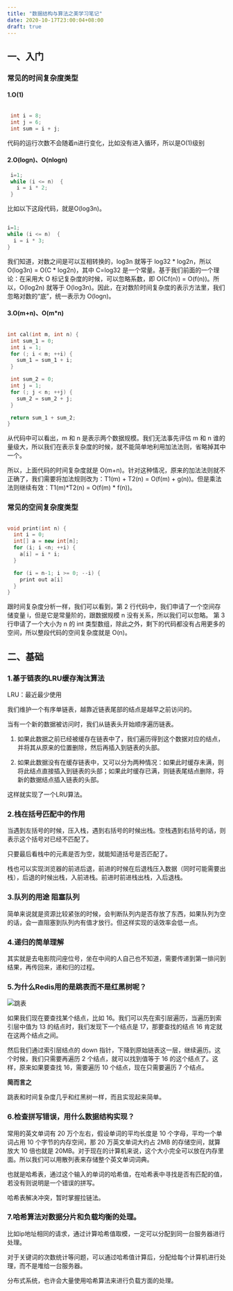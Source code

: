 ```yaml
---
title: "数据结构与算法之美学习笔记"
date: 2020-10-17T23:00:04+08:00
draft: true
---
```


## 一、入门

### 常见的时间复杂度类型

#### 1.O(1)

```cpp

 int i = 8;
 int j = 6;
 int sum = i + j;
 ```

 代码的运行次数不会随着n进行变化，比如没有进入循环，所以是O(1)级别

 #### 2.O(logn)、O(nlogn)

```cpp
 i=1;
 while (i <= n)  {
   i = i * 2;
 }
 ```

 比如以下这段代码，就是O(log3n)。

 ```cpp

 i=1;
 while (i <= n)  {
   i = i * 3;
 }
 ```

 我们知道，对数之间是可以互相转换的，log3n 就等于 log32 * log2n，所以 O(log3n) = O(C * log2n)，其中 C=log32 是一个常量。基于我们前面的一个理论：在采用大 O 标记复杂度的时候，可以忽略系数，即 O(Cf(n)) = O(f(n))。所以，O(log2n) 就等于 O(log3n)。因此，在对数阶时间复杂度的表示方法里，我们忽略对数的“底”，统一表示为 O(logn)。

 #### 3.O(m+n)、O(m*n)

 ```cpp

int cal(int m, int n) {
  int sum_1 = 0;
  int i = 1;
  for (; i < m; ++i) {
    sum_1 = sum_1 + i;
  }

  int sum_2 = 0;
  int j = 1;
  for (; j < n; ++j) {
    sum_2 = sum_2 + j;
  }

  return sum_1 + sum_2;
}
```

从代码中可以看出，m 和 n 是表示两个数据规模。我们无法事先评估 m 和 n 谁的量级大，所以我们在表示复杂度的时候，就不能简单地利用加法法则，省略掉其中一个。

所以，上面代码的时间复杂度就是 O(m+n)。针对这种情况，原来的加法法则就不正确了，我们需要将加法规则改为：T1(m) + T2(n) = O(f(m) + g(n))。但是乘法法则继续有效：T1(m)*T2(n) = O(f(m) * f(n))。


### 常见的空间复杂度类型

```cpp

void print(int n) {
  int i = 0;
  int[] a = new int[n];
  for (i; i <n; ++i) {
    a[i] = i * i;
  }

  for (i = n-1; i >= 0; --i) {
    print out a[i]
  }
}

```

跟时间复杂度分析一样，我们可以看到，第 2 行代码中，我们申请了一个空间存储变量 i，但是它是常量阶的，跟数据规模 n 没有关系，所以我们可以忽略。
第 3 行申请了一个大小为 n 的 int 类型数组，除此之外，剩下的代码都没有占用更多的空间，所以整段代码的空间复杂度就是 O(n)。



## 二、基础

### 1.基于链表的LRU缓存淘汰算法

LRU：最近最少使用

我们维护一个有序单链表，越靠近链表尾部的结点是越早之前访问的。

当有一个新的数据被访问时，我们从链表头开始顺序遍历链表。

1. 如果此数据之前已经被缓存在链表中了，我们遍历得到这个数据对应的结点，并将其从原来的位置删除，然后再插入到链表的头部。

2. 如果此数据没有在缓存链表中，又可以分为两种情况：如果此时缓存未满，则将此结点直接插入到链表的头部；如果此时缓存已满，则链表尾结点删除，将新的数据结点插入链表的头部。

这样就实现了一个LRU算法。

### 2.栈在括号匹配中的作用 

当遇到左括号的时候，压入栈，遇到右括号的时候出栈。空栈遇到右括号的话，则表示这个括号对已经不匹配了。

只要最后看栈中的元素是否为空，就能知道括号是否匹配了。

栈也可以实现浏览器的前进后退，前进的时候在后退栈压入数据（同时可能需要出栈），后退的时候出栈，入前进栈。前进时前进栈出栈，入后退栈。

### 3.队列的用途 阻塞队列

简单来说就是资源比较紧张的时候，会判断队列内是否存放了东西，如果队列为空的话，会一直阻塞到队列内有值才放行。但这样实现的话效率会低一点。

### 4.递归的简单理解

其实就是去电影院问座位号，坐在中间的人自己也不知道，需要传递到第一排问到结果，再传回来，递和归的过程。

### 5.为什么Redis用的是跳表而不是红黑树呢？

 
![跳表](/images/geek/shuju/jump.png)


如果我们现在要查找某个结点，比如 16。我们可以先在索引层遍历，当遍历到索引层中值为 13 的结点时，我们发现下一个结点是 17，那要查找的结点 16 肯定就在这两个结点之间。

然后我们通过索引层结点的 down 指针，下降到原始链表这一层，继续遍历。这个时候，我们只需要再遍历 2 个结点，就可以找到值等于 16 的这个结点了。这样，原来如果要查找 16，需要遍历 10 个结点，现在只需要遍历 7 个结点。


**简而言之**

跳表和时间复杂度几乎和红黑树一样，而且实现起来简单。

### 6.检查拼写错误，用什么数据结构实现？

常用的英文单词有 20 万个左右，假设单词的平均长度是 10 个字母，平均一个单词占用 10 个字节的内存空间，那 20 万英文单词大约占 2MB 的存储空间，就算放大 10 倍也就是 20MB。对于现在的计算机来说，这个大小完全可以放在内存里面。所以我们可以用散列表来存储整个英文单词词典。

也就是哈希表，通过这个输入的单词的哈希值，在哈希表中寻找是否有匹配的值，若没有则说明是一个错误的拼写。


哈希表解决冲突，暂时掌握拉链法。

### 7.哈希算法对数据分片和负载均衡的处理。

比如ip地址相同的请求，通过计算哈希值取模，一定可以分配到同一台服务器进行处理。

对于关键词的次数统计等问题，可以通过哈希值计算后，分配给每个计算机进行处理，而不是堆给一台服务器。

分布式系统，也许会大量使用哈希算法来进行负载方面的处理。

